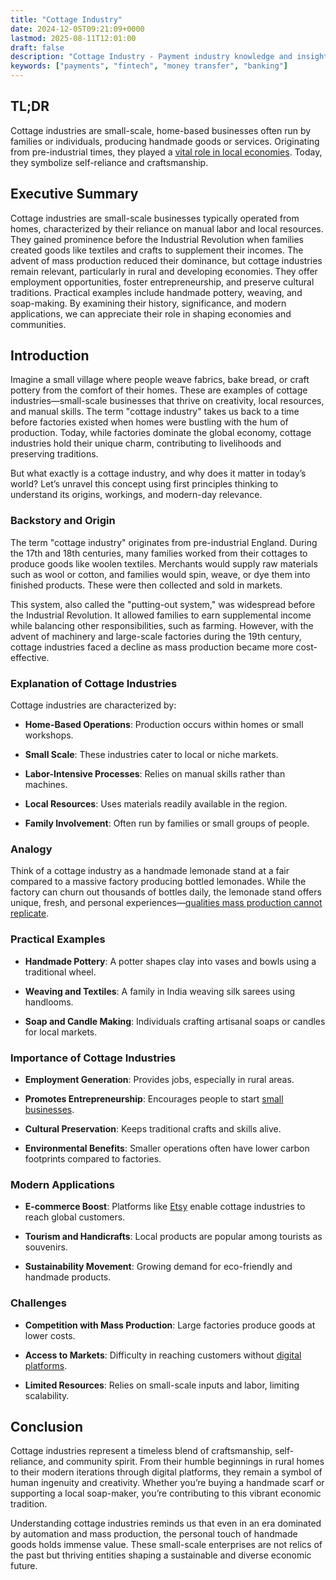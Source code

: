 ```yaml
---
title: "Cottage Industry"
date: 2024-12-05T09:21:09+0000
lastmod: 2025-08-11T12:01:00
draft: false
description: "Cottage Industry - Payment industry knowledge and insights"
keywords: ["payments", "fintech", "money transfer", "banking"]
---
```


## TL;DR

Cottage industries are small-scale, home-based businesses often run by families or individuals, producing handmade goods or services. Originating from pre-industrial times, they played a [vital role in local economies](https://faisalkhanllc.xyz/resources/payments-wiki/f/financial-stability/). Today, they symbolize self-reliance and craftsmanship.

## Executive Summary

Cottage industries are small-scale businesses typically operated from homes, characterized by their reliance on manual labor and local resources. They gained prominence before the Industrial Revolution when families created goods like textiles and crafts to supplement their incomes. The advent of mass production reduced their dominance, but cottage industries remain relevant, particularly in rural and developing economies. They offer employment opportunities, foster entrepreneurship, and preserve cultural traditions. Practical examples include handmade pottery, weaving, and soap-making. By examining their history, significance, and modern applications, we can appreciate their role in shaping economies and communities.

## Introduction

Imagine a small village where people weave fabrics, bake bread, or craft pottery from the comfort of their homes. These are examples of cottage industries—small-scale businesses that thrive on creativity, local resources, and manual skills. The term "cottage industry" takes us back to a time before factories existed when homes were bustling with the hum of production. Today, while factories dominate the global economy, cottage industries hold their unique charm, contributing to livelihoods and preserving traditions.

But what exactly is a cottage industry, and why does it matter in today’s world? Let’s unravel this concept using first principles thinking to understand its origins, workings, and modern-day relevance.

### Backstory and Origin

The term "cottage industry" originates from pre-industrial England. During the 17th and 18th centuries, many families worked from their cottages to produce goods like woolen textiles. Merchants would supply raw materials such as wool or cotton, and families would spin, weave, or dye them into finished products. These were then collected and sold in markets.

This system, also called the "putting-out system," was widespread before the Industrial Revolution. It allowed families to earn supplemental income while balancing other responsibilities, such as farming. However, with the advent of machinery and large-scale factories during the 19th century, cottage industries faced a decline as mass production became more cost-effective.

### Explanation of Cottage Industries

Cottage industries are characterized by:

- **Home-Based Operations**: Production occurs within homes or small workshops.

- **Small Scale**: These industries cater to local or niche markets.

- **Labor-Intensive Processes**: Relies on manual skills rather than machines.

- **Local Resources**: Uses materials readily available in the region.

- **Family Involvement**: Often run by families or small groups of people.

### Analogy

Think of a cottage industry as a handmade lemonade stand at a fair compared to a massive factory producing bottled lemonades. While the factory can churn out thousands of bottles daily, the lemonade stand offers unique, fresh, and personal experiences—[qualities mass production cannot replicate](https://faisalkhanllc.xyz/resources/payments-wiki/s/supply-demand/).

### Practical Examples

- **Handmade Pottery**: A potter shapes clay into vases and bowls using a traditional wheel.

- **Weaving and Textiles**: A family in India weaving silk sarees using handlooms.

- **Soap and Candle Making**: Individuals crafting artisanal soaps or candles for local markets.

### Importance of Cottage Industries

- **Employment Generation**: Provides jobs, especially in rural areas.

- **Promotes Entrepreneurship**: Encourages people to start [small businesses](https://faisalkhanllc.xyz/resources/payments-wiki/s/small-and-medium-sized-enterprises-smes/).

- **Cultural Preservation**: Keeps traditional crafts and skills alive.

- **Environmental Benefits**: Smaller operations often have lower carbon footprints compared to factories.

### Modern Applications

- **E-commerce Boost**: Platforms like [Etsy](https://www.etsy.com/) enable cottage industries to reach global customers.

- **Tourism and Handicrafts**: Local products are popular among tourists as souvenirs.

- **Sustainability Movement**: Growing demand for eco-friendly and handmade products.

### Challenges

- **Competition with Mass Production**: Large factories produce goods at lower costs.

- **Access to Markets**: Difficulty in reaching customers without [digital platforms](https://faisalkhanllc.xyz/resources/payments-wiki/e/e-commerce-platforms/).

- **Limited Resources**: Relies on small-scale inputs and labor, limiting scalability.

## Conclusion

Cottage industries represent a timeless blend of craftsmanship, self-reliance, and community spirit. From their humble beginnings in rural homes to their modern iterations through digital platforms, they remain a symbol of human ingenuity and creativity. Whether you’re buying a handmade scarf or supporting a local soap-maker, you’re contributing to this vibrant economic tradition.

Understanding cottage industries reminds us that even in an era dominated by automation and mass production, the personal touch of handmade goods holds immense value. These small-scale enterprises are not relics of the past but thriving entities shaping a sustainable and diverse economic future.
